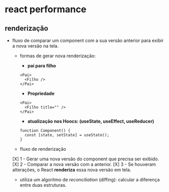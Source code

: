 # react performance

## renderização

- fluxo de comparar um component com a sua versão anterior para exibir a nova versão na tela.

  - formas de gerar nova renderização:

    - **pai para filho**

    ```tsx
    <Pai>
      <Filho />
    </Pai>
    ```

    - **Propriedade**

    ```tsx
    <Pai>
      <Filho title="" />
    </Pai>
    ```

    - **atualização nos Hoocs: (useState, useEffect, useReducer)**

    ```tsx
    function Component() {
      const [state, setState] = useState();
    }
    ```

  - fluxo de renderização

  [X] 1 - Gerar uma nova versão do component que precisa ser exibido.
  [X] 2 - Comparar a nova versão com a anterior.
  [X] 3 - Se houveram alterações, o React **renderiza** essa nova versão em tela.

  - utiliza um algoritmo de _reconciliation_ (diffing): calcular a diferença entre duas estruturas.
